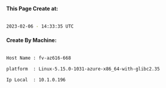 
   
#### This Page Create at:

```bash

2023-02-06 - 14:33:35 UTC

```

#### Create By Machine:

```bash

Host Name : fv-az616-668

platform  : Linux-5.15.0-1031-azure-x86_64-with-glibc2.35

Ip Local  : 10.1.0.196

```

